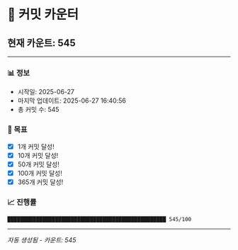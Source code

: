 # 🔢 커밋 카운터

## 현재 카운트: 545

---

### 📊 정보
- 시작일: 2025-06-27
- 마지막 업데이트: 2025-06-27 16:40:56
- 총 커밋 수: 545

### 🎯 목표
- [x] 1개 커밋 달성!
- [x] 10개 커밋 달성!
- [x] 50개 커밋 달성!
- [x] 100개 커밋 달성!
- [x] 365개 커밋 달성!

### 📈 진행률
```
██████████████████████████████████████████████████ 545/100
```

---
*자동 생성됨 - 카운트: 545*

